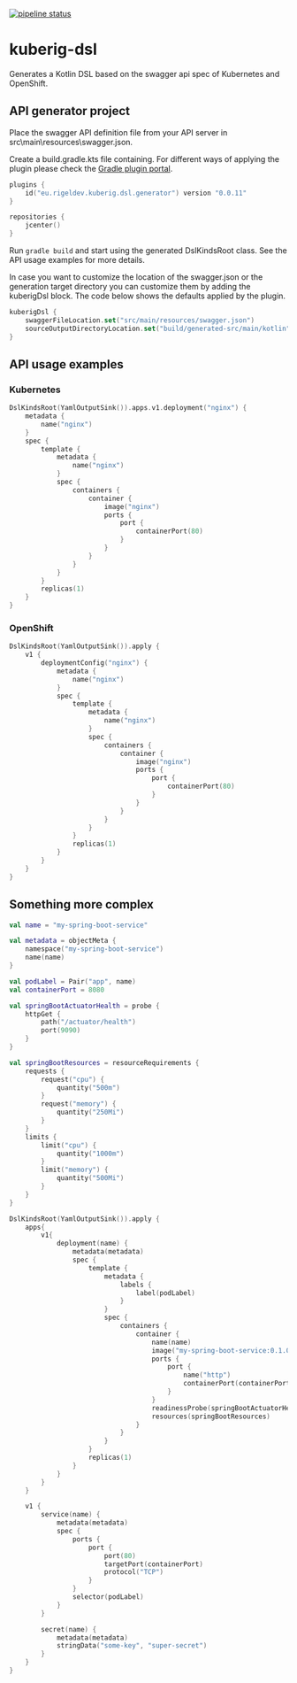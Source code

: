 [![pipeline status](https://gitlab.com/kuberig/kuberig-dsl/badges/master/pipeline.svg)](https://gitlab.com/kuberig/kuberig-dsl/pipelines)

# kuberig-dsl

Generates a Kotlin DSL based on the swagger api spec of Kubernetes and OpenShift.

## API generator project
Place the swagger API definition file from your API server in src\main\resources\swagger.json.

Create a build.gradle.kts file containing. For different ways of applying the plugin please check the 
[Gradle plugin portal](https://plugins.gradle.org/plugin/eu.rigeldev.kuberig.dsl.generator).

```kotlin
plugins {
    id("eu.rigeldev.kuberig.dsl.generator") version "0.0.11"
}

repositories {
    jcenter()
}
```

Run `gradle build` and start using the generated DslKindsRoot class. See the API usage examples for more details.

In case you want to customize the location of the swagger.json or the generation target directory
you can customize them by adding the kuberigDsl block. The code below shows the defaults applied by the plugin.

```kotlin
kuberigDsl {
    swaggerFileLocation.set("src/main/resources/swagger.json")
    sourceOutputDirectoryLocation.set("build/generated-src/main/kotlin")
}
```

## API usage examples

### Kubernetes

```kotlin
DslKindsRoot(YamlOutputSink()).apps.v1.deployment("nginx") {
    metadata {
        name("nginx")
    }
    spec {
        template {
            metadata {
                name("nginx")
            }
            spec {
                containers {
                    container {
                        image("nginx")
                        ports {
                            port {
                                containerPort(80)
                            }
                        }
                    }
                }
            }
        }
        replicas(1)
    }
}
```

### OpenShift

```kotlin
DslKindsRoot(YamlOutputSink()).apply {
    v1 {
        deploymentConfig("nginx") {
            metadata {
                name("nginx")
            }
            spec {
                template {
                    metadata {
                        name("nginx")
                    }
                    spec {
                        containers {
                            container {
                                image("nginx")
                                ports {
                                    port {
                                        containerPort(80)
                                    }
                                }
                            }
                        }
                    }
                }
                replicas(1)
            }
        }
    }
}
```

## Something more complex

```kotlin
val name = "my-spring-boot-service"

val metadata = objectMeta {
    namespace("my-spring-boot-service")
    name(name)
}

val podLabel = Pair("app", name)
val containerPort = 8080

val springBootActuatorHealth = probe {
    httpGet {
        path("/actuator/health")
        port(9090)
    }
}

val springBootResources = resourceRequirements {
    requests {
        request("cpu") {
            quantity("500m")
        }
        request("memory") {
            quantity("250Mi")
        }
    }
    limits {
        limit("cpu") {
            quantity("1000m")
        }
        limit("memory") {
            quantity("500Mi")
        }
    }
}

DslKindsRoot(YamlOutputSink()).apply {
    apps{
        v1{
            deployment(name) {
                metadata(metadata)
                spec {
                    template {
                        metadata {
                            labels {
                                label(podLabel)
                            }
                        }
                        spec {
                            containers {
                                container {
                                    name(name)
                                    image("my-spring-boot-service:0.1.0")
                                    ports {
                                        port {
                                            name("http")
                                            containerPort(containerPort)
                                        }
                                    }
                                    readinessProbe(springBootActuatorHealth)
                                    resources(springBootResources)
                                }
                            }
                        }
                    }
                    replicas(1)
                }
            }
        }
    }

    v1 {
        service(name) {
            metadata(metadata)
            spec {
                ports {
                    port {
                        port(80)
                        targetPort(containerPort)
                        protocol("TCP")
                    }
                }
                selector(podLabel)
            }
        }

        secret(name) {
            metadata(metadata)
            stringData("some-key", "super-secret")
        }
    }
}
```
